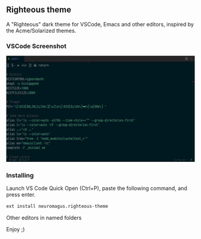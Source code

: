 ## Righteous theme
A "Righteous" dark theme for VSCode, Emacs and other editors, inspired by the Acme/Solarized themes.

### VSCode Screenshot
![vscode-screenshot](https://github.com/neuromagus/righteous-theme/blob/main/examples/screenshot-vscode.png)

### Installing
Launch VS Code Quick Open (Ctrl+P), paste the following command, and press enter.

```bash
ext install neuromagus.righteous-theme
```

Other editors in named folders

Enjoy ;)
